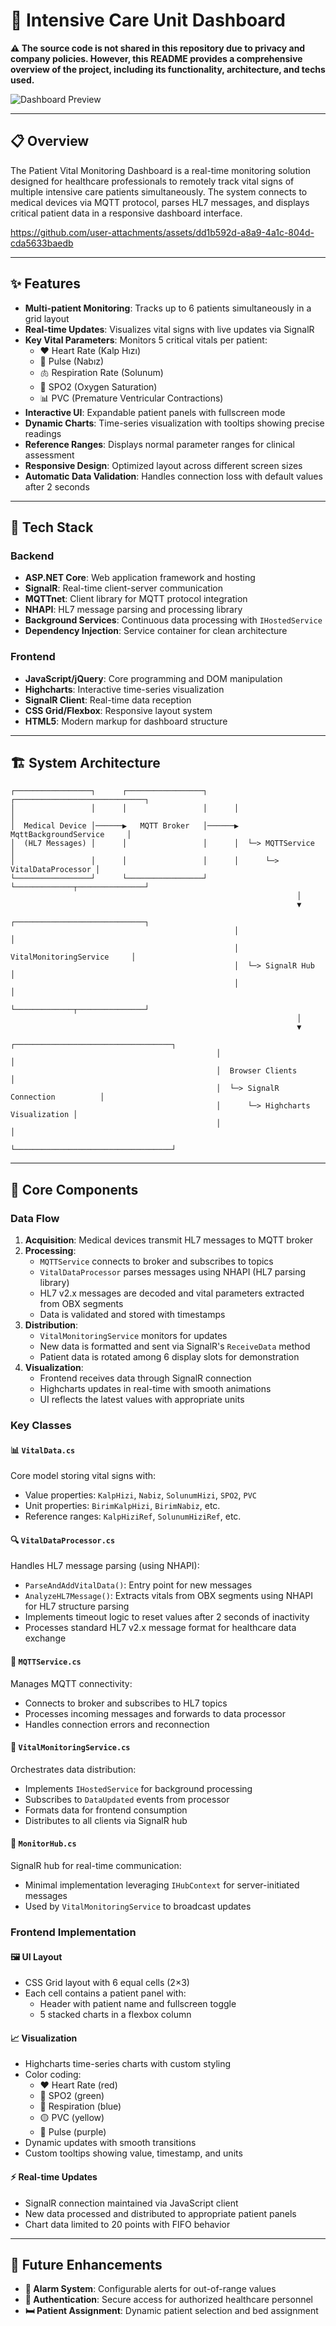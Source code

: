
# 🏥 Intensive Care Unit Dashboard
**⚠️ The source code is not shared in this repository due to privacy and company policies. However, this README provides a comprehensive overview of the project, including its functionality, architecture, and techs used.**

![Dashboard Preview](https://github.com/user-attachments/assets/dbe9188c-3d6a-4cf1-a576-3afe0217242c)


---

## 📋 Overview

The Patient Vital Monitoring Dashboard is a real-time monitoring solution designed for healthcare professionals to remotely track vital signs of multiple intensive care patients simultaneously. The system connects to medical devices via MQTT protocol, parses HL7 messages, and displays critical patient data in a responsive dashboard interface.



https://github.com/user-attachments/assets/dd1b592d-a8a9-4a1c-804d-cda5633baedb



---


## ✨ Features

- **Multi-patient Monitoring**: Tracks up to 6 patients simultaneously in a grid layout
- **Real-time Updates**: Visualizes vital signs with live updates via SignalR
- **Key Vital Parameters**: Monitors 5 critical vitals per patient:
  - ❤️ Heart Rate (Kalp Hızı)
  - 💓 Pulse (Nabız)
  - 🫁 Respiration Rate (Solunum)
  - 🧪 SPO2 (Oxygen Saturation)
  - 📊 PVC (Premature Ventricular Contractions)
- **Interactive UI**: Expandable patient panels with fullscreen mode
- **Dynamic Charts**: Time-series visualization with tooltips showing precise readings
- **Reference Ranges**: Displays normal parameter ranges for clinical assessment
- **Responsive Design**: Optimized layout across different screen sizes
- **Automatic Data Validation**: Handles connection loss with default values after 2 seconds

---


## 🔧 Tech Stack

### Backend
- **ASP.NET Core**: Web application framework and hosting
- **SignalR**: Real-time client-server communication
- **MQTTnet**: Client library for MQTT protocol integration
- **NHAPI**: HL7 message parsing and processing library
- **Background Services**: Continuous data processing with `IHostedService`
- **Dependency Injection**: Service container for clean architecture

### Frontend
- **JavaScript/jQuery**: Core programming and DOM manipulation
- **Highcharts**: Interactive time-series visualization
- **SignalR Client**: Real-time data reception
- **CSS Grid/Flexbox**: Responsive layout system
- **HTML5**: Modern markup for dashboard structure

---


## 🏗️ System Architecture

```
┌─────────────────┐      ┌─────────────────┐      ┌─────────────────────────────┐
│                 │      │                 │      │                             │
│  Medical Device │──────▶   MQTT Broker   │──────▶  MqttBackgroundService     │
│  (HL7 Messages) │      │                 │      │  └─> MQTTService           │
│                 │      │                 │      │      └─> VitalDataProcessor │
└─────────────────┘      └─────────────────┘      └─────────────┬───────────────┘
                                                                │
                                                                ▼
                                                  ┌─────────────────────────────┐
                                                  │                             │
                                                  │  VitalMonitoringService     │
                                                  │  └─> SignalR Hub            │
                                                  │                             │
                                                  └─────────────┬───────────────┘
                                                                │
                                                                ▼
                                              ┌───────────────────────────────────┐
                                              │                                   │
                                              │  Browser Clients                  │
                                              │  └─> SignalR Connection          │
                                              │      └─> Highcharts Visualization │
                                              │                                   │
                                              └───────────────────────────────────┘
```

---


## 🔄 Core Components

### Data Flow
1. **Acquisition**: Medical devices transmit HL7 messages to MQTT broker
2. **Processing**:
   - `MQTTService` connects to broker and subscribes to topics
   - `VitalDataProcessor` parses messages using NHAPI (HL7 parsing library)
   - HL7 v2.x messages are decoded and vital parameters extracted from OBX segments
   - Data is validated and stored with timestamps
3. **Distribution**:
   - `VitalMonitoringService` monitors for updates
   - New data is formatted and sent via SignalR's `ReceiveData` method
   - Patient data is rotated among 6 display slots for demonstration
4. **Visualization**:
   - Frontend receives data through SignalR connection
   - Highcharts updates in real-time with smooth animations
   - UI reflects the latest values with appropriate units

### Key Classes

#### 📊 `VitalData.cs`
Core model storing vital signs with:
- Value properties: `KalpHizi`, `Nabiz`, `SolunumHizi`, `SPO2`, `PVC`
- Unit properties: `BirimKalpHizi`, `BirimNabiz`, etc.
- Reference ranges: `KalpHiziRef`, `SolunumHiziRef`, etc.

#### 🔍 `VitalDataProcessor.cs`
Handles HL7 message parsing (using NHAPI):
- `ParseAndAddVitalData()`: Entry point for new messages
- `AnalyzeHL7Message()`: Extracts vitals from OBX segments using NHAPI for HL7 structure parsing
- Implements timeout logic to reset values after 2 seconds of inactivity
- Processes standard HL7 v2.x message format for healthcare data exchange

#### 📡 `MQTTService.cs`
Manages MQTT connectivity:
- Connects to broker and subscribes to HL7 topics
- Processes incoming messages and forwards to data processor
- Handles connection errors and reconnection

#### 🔄 `VitalMonitoringService.cs`
Orchestrates data distribution:
- Implements `IHostedService` for background processing
- Subscribes to `DataUpdated` events from processor
- Formats data for frontend consumption
- Distributes to all clients via SignalR hub

#### 📲 `MonitorHub.cs`
SignalR hub for real-time communication:
- Minimal implementation leveraging `IHubContext` for server-initiated messages
- Used by `VitalMonitoringService` to broadcast updates

### Frontend Implementation

#### 🖼️ UI Layout
- CSS Grid layout with 6 equal cells (2×3)
- Each cell contains a patient panel with:
  - Header with patient name and fullscreen toggle
  - 5 stacked charts in a flexbox column

#### 📈 Visualization
- Highcharts time-series charts with custom styling
- Color coding:
  - ❤️ Heart Rate (red)
  - 🌿 SPO2 (green)
  - 🔵 Respiration (blue)
  - 🟡 PVC (yellow)
  - 💓 Pulse (purple)
- Dynamic updates with smooth transitions
- Custom tooltips showing value, timestamp, and units

#### ⚡ Real-time Updates
- SignalR connection maintained via JavaScript client
- New data processed and distributed to appropriate patient panels
- Chart data limited to 20 points with FIFO behavior

---

## 🔮 Future Enhancements

- **🚨 Alarm System**: Configurable alerts for out-of-range values
- **🔐 Authentication**: Secure access for authorized healthcare personnel
- **🛏️ Patient Assignment**: Dynamic patient selection and bed assignment

